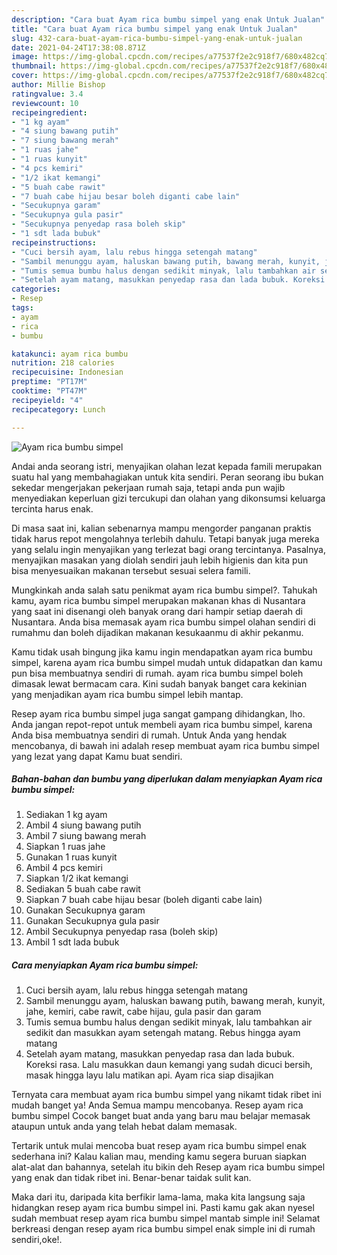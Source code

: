 ```yaml
---
description: "Cara buat Ayam rica bumbu simpel yang enak Untuk Jualan"
title: "Cara buat Ayam rica bumbu simpel yang enak Untuk Jualan"
slug: 432-cara-buat-ayam-rica-bumbu-simpel-yang-enak-untuk-jualan
date: 2021-04-24T17:38:08.871Z
image: https://img-global.cpcdn.com/recipes/a77537f2e2c918f7/680x482cq70/ayam-rica-bumbu-simpel-foto-resep-utama.jpg
thumbnail: https://img-global.cpcdn.com/recipes/a77537f2e2c918f7/680x482cq70/ayam-rica-bumbu-simpel-foto-resep-utama.jpg
cover: https://img-global.cpcdn.com/recipes/a77537f2e2c918f7/680x482cq70/ayam-rica-bumbu-simpel-foto-resep-utama.jpg
author: Millie Bishop
ratingvalue: 3.4
reviewcount: 10
recipeingredient:
- "1 kg ayam"
- "4 siung bawang putih"
- "7 siung bawang merah"
- "1 ruas jahe"
- "1 ruas kunyit"
- "4 pcs kemiri"
- "1/2 ikat kemangi"
- "5 buah cabe rawit"
- "7 buah cabe hijau besar boleh diganti cabe lain"
- "Secukupnya garam"
- "Secukupnya gula pasir"
- "Secukupnya penyedap rasa boleh skip"
- "1 sdt lada bubuk"
recipeinstructions:
- "Cuci bersih ayam, lalu rebus hingga setengah matang"
- "Sambil menunggu ayam, haluskan bawang putih, bawang merah, kunyit, jahe, kemiri, cabe rawit, cabe hijau, gula pasir dan garam"
- "Tumis semua bumbu halus dengan sedikit minyak, lalu tambahkan air sedikit dan masukkan ayam setengah matang. Rebus hingga ayam matang"
- "Setelah ayam matang, masukkan penyedap rasa dan lada bubuk. Koreksi rasa. Lalu masukkan daun kemangi yang sudah dicuci bersih, masak hingga layu lalu matikan api. Ayam rica siap disajikan"
categories:
- Resep
tags:
- ayam
- rica
- bumbu

katakunci: ayam rica bumbu 
nutrition: 218 calories
recipecuisine: Indonesian
preptime: "PT17M"
cooktime: "PT47M"
recipeyield: "4"
recipecategory: Lunch

---
```



![Ayam rica bumbu simpel](https://img-global.cpcdn.com/recipes/a77537f2e2c918f7/680x482cq70/ayam-rica-bumbu-simpel-foto-resep-utama.jpg)

Andai anda seorang istri, menyajikan olahan lezat kepada famili merupakan suatu hal yang membahagiakan untuk kita sendiri. Peran seorang ibu bukan sekedar mengerjakan pekerjaan rumah saja, tetapi anda pun wajib menyediakan keperluan gizi tercukupi dan olahan yang dikonsumsi keluarga tercinta harus enak.

Di masa  saat ini, kalian sebenarnya mampu mengorder panganan praktis tidak harus repot mengolahnya terlebih dahulu. Tetapi banyak juga mereka yang selalu ingin menyajikan yang terlezat bagi orang tercintanya. Pasalnya, menyajikan masakan yang diolah sendiri jauh lebih higienis dan kita pun bisa menyesuaikan makanan tersebut sesuai selera famili. 



Mungkinkah anda salah satu penikmat ayam rica bumbu simpel?. Tahukah kamu, ayam rica bumbu simpel merupakan makanan khas di Nusantara yang saat ini disenangi oleh banyak orang dari hampir setiap daerah di Nusantara. Anda bisa memasak ayam rica bumbu simpel olahan sendiri di rumahmu dan boleh dijadikan makanan kesukaanmu di akhir pekanmu.

Kamu tidak usah bingung jika kamu ingin mendapatkan ayam rica bumbu simpel, karena ayam rica bumbu simpel mudah untuk didapatkan dan kamu pun bisa membuatnya sendiri di rumah. ayam rica bumbu simpel boleh dimasak lewat bermacam cara. Kini sudah banyak banget cara kekinian yang menjadikan ayam rica bumbu simpel lebih mantap.

Resep ayam rica bumbu simpel juga sangat gampang dihidangkan, lho. Anda jangan repot-repot untuk membeli ayam rica bumbu simpel, karena Anda bisa membuatnya sendiri di rumah. Untuk Anda yang hendak mencobanya, di bawah ini adalah resep membuat ayam rica bumbu simpel yang lezat yang dapat Kamu buat sendiri.

<!--inarticleads1-->

##### Bahan-bahan dan bumbu yang diperlukan dalam menyiapkan Ayam rica bumbu simpel:

1. Sediakan 1 kg ayam
1. Ambil 4 siung bawang putih
1. Ambil 7 siung bawang merah
1. Siapkan 1 ruas jahe
1. Gunakan 1 ruas kunyit
1. Ambil 4 pcs kemiri
1. Siapkan 1/2 ikat kemangi
1. Sediakan 5 buah cabe rawit
1. Siapkan 7 buah cabe hijau besar (boleh diganti cabe lain)
1. Gunakan Secukupnya garam
1. Gunakan Secukupnya gula pasir
1. Ambil Secukupnya penyedap rasa (boleh skip)
1. Ambil 1 sdt lada bubuk




<!--inarticleads2-->

##### Cara menyiapkan Ayam rica bumbu simpel:

1. Cuci bersih ayam, lalu rebus hingga setengah matang
1. Sambil menunggu ayam, haluskan bawang putih, bawang merah, kunyit, jahe, kemiri, cabe rawit, cabe hijau, gula pasir dan garam
1. Tumis semua bumbu halus dengan sedikit minyak, lalu tambahkan air sedikit dan masukkan ayam setengah matang. Rebus hingga ayam matang
1. Setelah ayam matang, masukkan penyedap rasa dan lada bubuk. Koreksi rasa. Lalu masukkan daun kemangi yang sudah dicuci bersih, masak hingga layu lalu matikan api. Ayam rica siap disajikan




Ternyata cara membuat ayam rica bumbu simpel yang nikamt tidak ribet ini mudah banget ya! Anda Semua mampu mencobanya. Resep ayam rica bumbu simpel Cocok banget buat anda yang baru mau belajar memasak ataupun untuk anda yang telah hebat dalam memasak.

Tertarik untuk mulai mencoba buat resep ayam rica bumbu simpel enak sederhana ini? Kalau kalian mau, mending kamu segera buruan siapkan alat-alat dan bahannya, setelah itu bikin deh Resep ayam rica bumbu simpel yang enak dan tidak ribet ini. Benar-benar taidak sulit kan. 

Maka dari itu, daripada kita berfikir lama-lama, maka kita langsung saja hidangkan resep ayam rica bumbu simpel ini. Pasti kamu gak akan nyesel sudah membuat resep ayam rica bumbu simpel mantab simple ini! Selamat berkreasi dengan resep ayam rica bumbu simpel enak simple ini di rumah sendiri,oke!.

